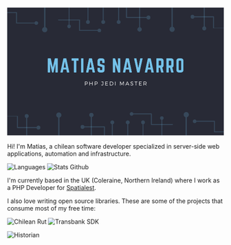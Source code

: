 [![Matias Navarro-Carter header image](/assets/banner.png)](https://mnavarro.dev)

Hi! I'm Matias, a chilean software developer specialized in server-side web applications, automation and infrastructure.

![Languages](https://github-readme-stats.vercel.app/api/top-langs/?username=mnavarrocarter&hide=html&title_color=74c2e9&text_color=fff&icon_color=2bbc8a&bg_color=282a36)
![Stats Github](https://github-readme-stats.vercel.app/api?username=mnavarrocarter&show_icons=true&line_height=27&count_private=true&title_color=74c2e9&text_color=fff&icon_color=74c2e9&bg_color=282a36)

I'm currently based in the UK (Coleraine, Northern Ireland) where I work as a PHP Developer for [Spatialest][spatialest].

I also love writing open source libraries. These are some of the projects that consume most of my free time:

![Chilean Rut](https://github-readme-stats.vercel.app/api/pin?username=mnavarrocarter&repo=chilean-rut&title_color=2bbc8a&icon_color=2bbc8a&text_color=fff&bg_color=282a36)
![Transbank SDK](https://github-readme-stats.vercel.app/api/pin?username=better-transbank&repo=sdk&title_color=2bbc8a&icon_color=2bbc8a&text_color=fff&bg_color=282a36)

![Historian](https://github-readme-stats.vercel.app/api/pin?username=mnavarrocarter&repo=historian&title_color=2bbc8a&icon_color=2bbc8a&text_color=fff&bg_color=282a36)

[spatialest]: https://spatialest.com